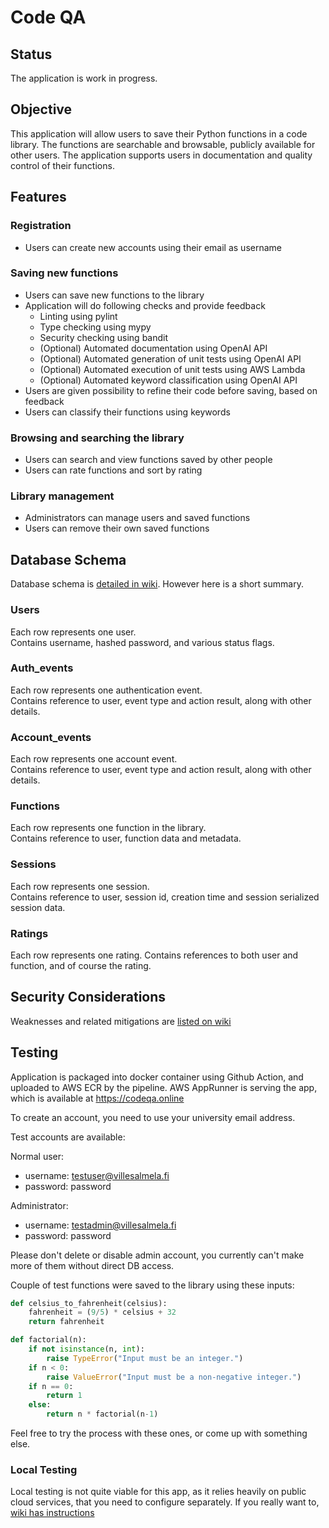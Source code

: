 # Code QA
## Status
The application is work in progress.

## Objective
This application will allow users to save their Python functions in a code library. The functions are searchable and browsable, publicly available for other users.
The application supports users in documentation and quality control of their functions.

## Features
### Registration
- Users can create new accounts using their email as username

### Saving new functions
- Users can save new functions to the library
- Application will do following checks and provide feedback
    - Linting using pylint
    - Type checking using mypy
    - Security checking using bandit
    - (Optional) Automated documentation using OpenAI API
    - (Optional) Automated generation of unit tests using OpenAI API
    - (Optional) Automated execution of unit tests using AWS Lambda
    - (Optional) Automated keyword classification using OpenAI API
- Users are given possibility to refine their code before saving, based on feedback
- Users can classify their functions using keywords

### Browsing and searching the library
- Users can search and view functions saved by other people
- Users can rate functions and sort by rating

### Library management
- Administrators can manage users and saved functions
- Users can remove their own saved functions

## Database Schema
Database schema is [detailed in wiki](../../wiki/Schema). However here is a short summary.

### Users
Each row represents one user.  
Contains username, hashed password, and various status flags.

### Auth_events
Each row represents one authentication event.  
Contains reference to user, event type and action result, along with other details.

### Account_events
Each row represents one account event.  
Contains reference to user, event type and action result, along with other details. 

### Functions
Each row represents one function in the library.  
Contains reference to user, function data and metadata.

### Sessions
Each row represents one session.  
Contains reference to user, session id, creation time and session serialized session data.

### Ratings
Each row represents one rating.
Contains references to both user and function, and of course the rating.

## Security Considerations
Weaknesses and related mitigations are [listed on wiki](../../wiki/Security)

## Testing
Application is packaged into docker container using Github Action, and uploaded to AWS ECR by the pipeline.
AWS AppRunner is serving the app, which is available at https://codeqa.online

To create an account, you need to use your university email address.

Test accounts are available:

Normal user:
- username: testuser@villesalmela.fi
- password: password

Administrator:
- username: testadmin@villesalmela.fi
- password: password

Please don't delete or disable admin account, you currently can't make more of them without direct DB access.

Couple of test functions were saved to the library using these inputs:
```python
def celsius_to_fahrenheit(celsius):
    fahrenheit = (9/5) * celsius + 32
    return fahrenheit
```

```python
def factorial(n):
    if not isinstance(n, int):
        raise TypeError("Input must be an integer.")
    if n < 0:
        raise ValueError("Input must be a non-negative integer.")
    if n == 0:
        return 1
    else:
        return n * factorial(n-1)
```

Feel free to try the process with these ones, or come up with something else.

### Local Testing
Local testing is not quite viable for this app, as it relies heavily on public cloud services, that you need to configure separately. If you really want to, [wiki has instructions](../../wiki/LocalTesting)
